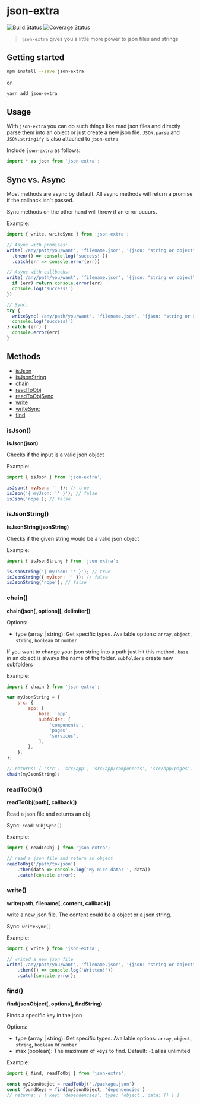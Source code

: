 # json-extra

[![Build Status](https://travis-ci.org/JPeer264/node-json-extra.svg?branch=master)]((https://travis-ci.org/JPeer264/node-json-extra))
[![Coverage Status](https://coveralls.io/repos/github/JPeer264/node-json-extra/badge.svg)](https://coveralls.io/github/JPeer264/node-json-extra)

> `json-extra` gives you a little more power to json files and strings

## Getting started

```sh
npm install --save json-extra
```

or

```sh
yarn add json-extra
```

## Usage

With `json-extra` you can do such things like read json files and directly parse them into an object or just create a new json file.
`JSON.parse` and `JSON.stringify` is also attached to `json-extra`.

Include `json-extra` as follows:
```js
import * as json from 'json-extra';
```

## Sync vs. Async

Most methods are async by default. All async methods will return a promise if the callback isn't passed.

Sync methods on the other hand will throw if an error occurs.

Example:
```js
import { write, writeSync } from 'json-extra';

// Async with promises:
write('/any/path/you/want', 'filename.json', '{json: "string or object"}')
  .then(() => console.log('success!'))
  .catch(err => console.error(err))

// Async with callbacks:
write('/any/path/you/want', 'filename.json', '{json: "string or object"}', err => {
  if (err) return console.error(err)
  console.log('success!')
})

// Sync:
try {
  writeSync('/any/path/you/want', 'filename.json', '{json: "string or object"}')
  console.log('success!')
} catch (err) {
  console.error(err)
}
```

## Methods

- [isJson](#isJson)
- [isJsonString](#isJsonString)
- [chain](#chain)
- [readToObj](#readToObj)
- [readToObjSync](#readToObj)
- [write](#write)
- [writeSync](#write)
- [find](#find)

### isJson()

**isJson(json)**

Checks if the input is a valid json object

Example:

```js
import { isJson } from 'json-extra';

isJson({ myJson: '' }); // true
isJson('{ myJson: '' }'); // false
isJson('nope'); // false
```

### isJsonString()

**isJsonString(jsonString)**

Checks if the given string would be a valid json object

Example:

```js
import { isJsonString } from 'json-extra';

isJsonString('{ myJson: '' }'); // true
isJsonString({ myJson: '' }); // false
isJsonString('nope'); // false
```

### chain()

**chain(json[, options][, delimiter])**

Options:

- type (array | string): Get specific types. Available options: `array`, `object`, `string`, `boolean` or `number`

If you want to change your json string into a path just hit this method.
`base` in an object is always the name of the folder.
`subfolders` create new subfolders

Example:

```js
import { chain } from 'json-extra';

var myJsonString = {
    src: {
        app: {
            base: 'app',
            subfolder: [
                'components',
                'pages',
                'services',
            ],
        },
    },
};

// returns: [ 'src', 'src/app', 'src/app/components', 'src/app/pages', 'src/app/services' ]
chain(myJsonString);
```

### readToObj()

**readToObj(path[, callback])**

Read a json file and returns an obj.

Sync: `readToObjSync()`

Example:

```js
import { readToObj } from 'json-extra';

// read a json file and return an object
readToObj('/path/to/json')
    .then(data => console.log('My nice data: ', data))
    .catch(console.error);
```

### write()

**write(path, filename[, content, callback])**

write a new json file. The content could be a object or a json string.

Sync: `writeSync()`

Example:

```js
import { write } from 'json-extra';

// writed a new json file
write('/any/path/you/want', 'filename.json', '{json: "string or object"}')
    .then(() => console.log('Written!'))
    .catch(console.error);
```

### find()

**find(jsonObject[, options], findString)**

Finds a specific key in the json

Options:

- type (array | string): Get specific types. Available options: `array`, `object`, `string`, `boolean` or `number`
- max (boolean): The maximum of keys to find. Default: `-1` alias unlimited

Example:

```js
import { find, readToObj } from 'json-extra';

const myJsonObejct = readToObj('./package.json')
const foundKeys = find(myJsonObject, 'dependencies')
// returns: [ { key: 'dependencies', type: 'object', data: {} } ]
```
